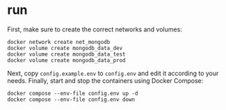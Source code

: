 # run

First, make sure to create the correct networks and volumes:

```
docker network create net_mongodb
docker volume create mongodb_data_dev
docker volume create mongodb_data_test
docker volume create mongodb_data_prod
```

Next, copy `config.example.env` to `config.env` and edit it according to your needs.
Finally, start and stop the containers using Docker Compose:

```
docker compose --env-file config.env up -d
docker compose --env-file config.env down
```
